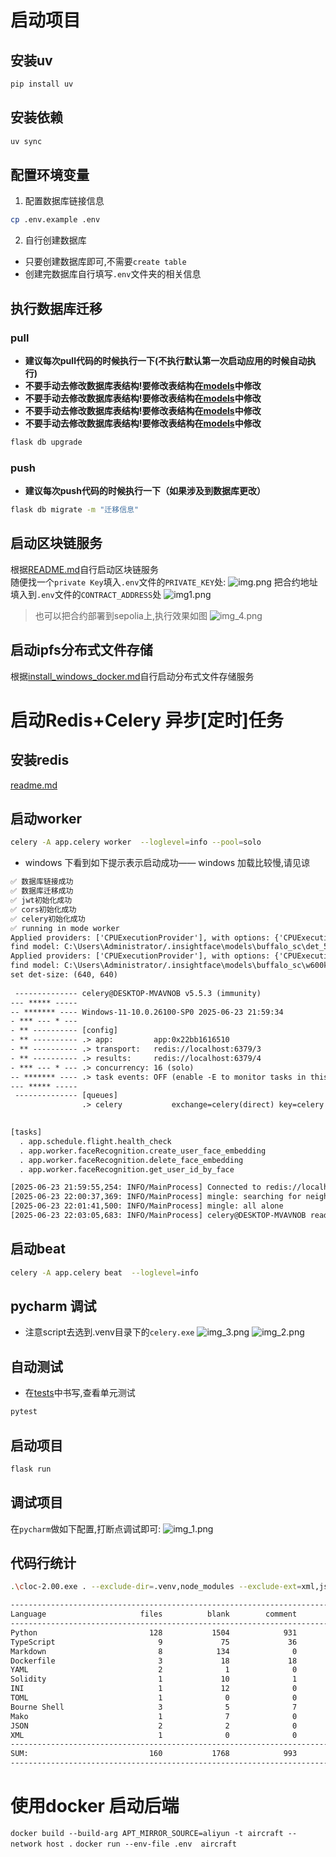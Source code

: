 # 启动项目

## 安装uv

```bash
pip install uv 
```

## 安装依赖

```bash
uv sync 
```

## 配置环境变量

1. 配置数据库链接信息

```bash
cp .env.example .env
```

2. 自行创建数据库

- 只要创建数据库即可,不需要`create table`
- 创建完数据库自行填写`.env`文件夹的相关信息

## 执行数据库迁移

### pull

- **建议每次pull代码的时候执行一下(不执行默认第一次启动应用的时候自动执行)**
- **不要手动去修改数据库表结构!要修改表结构在[models](app%2Fmodels)中修改**
- **不要手动去修改数据库表结构!要修改表结构在[models](app%2Fmodels)中修改**
- **不要手动去修改数据库表结构!要修改表结构在[models](app%2Fmodels)中修改**
- **不要手动去修改数据库表结构!要修改表结构在[models](app%2Fmodels)中修改**

```bash
flask db upgrade 
```

### push

- **建议每次push代码的时候执行一下（如果涉及到数据库更改）**

```bash
flask db migrate -m "迁移信息" 
```

## 启动区块链服务

根据[README.md](web3%2FREADME.md)自行启动区块链服务 \
随便找一个`private Key`填入`.env`文件的`PRIVATE_KEY`处:
![img.png](readmeimg/img.png)
把合约地址填入到`.env`文件的`CONTRACT_ADDRESS`处
![img1.png](readmeimg%2Fimg1.png)

> 也可以把合约部署到sepolia上,执行效果如图
![img_4.png](readmeimg/img_4.png)

## 启动ipfs分布式文件存储

根据[install_windows_docker.md](docker%2Fmiddleware%2Fipfs%2Finstall_windows_docker.md)自行启动分布式文件存储服务

# 启动Redis+Celery 异步[定时]任务

## 安装redis

[readme.md](docker%2Fmiddleware%2Fredis%2Freadme.md)

## 启动worker

```bash
celery -A app.celery worker  --loglevel=info --pool=solo
```

- windows 下看到如下提示表示启动成功—— windows 加载比较慢,请见谅

```txt
✅ 数据库链接成功
✅ 数据库迁移成功
✅ jwt初始化成功
✅ cors初始化成功
✅ celery初始化成功
✅ running in mode worker
Applied providers: ['CPUExecutionProvider'], with options: {'CPUExecutionProvider': {}}
find model: C:\Users\Administrator/.insightface\models\buffalo_sc\det_500m.onnx detection [1, 3, '?', '?'] 127.5 128.0
Applied providers: ['CPUExecutionProvider'], with options: {'CPUExecutionProvider': {}}
find model: C:\Users\Administrator/.insightface\models\buffalo_sc\w600k_mbf.onnx recognition ['None', 3, 112, 112] 127.5 127.5
set det-size: (640, 640)
 
 -------------- celery@DESKTOP-MVAVNOB v5.5.3 (immunity)
--- ***** ----- 
-- ******* ---- Windows-11-10.0.26100-SP0 2025-06-23 21:59:34
- *** --- * --- 
- ** ---------- [config]
- ** ---------- .> app:         app:0x22bb1616510
- ** ---------- .> transport:   redis://localhost:6379/3
- ** ---------- .> results:     redis://localhost:6379/4
- *** --- * --- .> concurrency: 16 (solo)
-- ******* ---- .> task events: OFF (enable -E to monitor tasks in this worker)
--- ***** ----- 
 -------------- [queues]
                .> celery           exchange=celery(direct) key=celery
                

[tasks]
  . app.schedule.flight.health_check
  . app.worker.faceRecognition.create_user_face_embedding
  . app.worker.faceRecognition.delete_face_embedding
  . app.worker.faceRecognition.get_user_id_by_face

[2025-06-23 21:59:55,254: INFO/MainProcess] Connected to redis://localhost:6379/3
[2025-06-23 22:00:37,369: INFO/MainProcess] mingle: searching for neighbors
[2025-06-23 22:01:41,500: INFO/MainProcess] mingle: all alone
[2025-06-23 22:03:05,683: INFO/MainProcess] celery@DESKTOP-MVAVNOB ready. 
```

## 启动beat

```bash
celery -A app.celery beat  --loglevel=info
```

## pycharm 调试

- 注意script去选到.venv目录下的`celery.exe`
  ![img_3.png](readmeimg%2Fimg_3.png)
  ![img_2.png](readmeimg%2Fimg_2.png)

## 自动测试

- 在[tests](tests)中书写,查看单元测试

```bash
pytest 
```

## 启动项目

```bash
flask run
```

## 调试项目

在`pycharm`做如下配置,打断点调试即可:
![img_1.png](readmeimg%2Fimg_1.png)

## 代码行统计

```bash
.\cloc-2.00.exe . --exclude-dir=.venv,node_modules --exclude-ext=xml,json
```

```markdown
-------------------------------------------------------------------------------
Language                     files          blank        comment           code
-------------------------------------------------------------------------------
Python                         128           1504            931           8457
TypeScript                       9             75             36            712
Markdown                         8            134              0            501
Dockerfile                       3             18             18             87
YAML                             2              1              0             46
Solidity                         1             10              1             42
INI                              1             12              0             38
TOML                             1              0              0             31
Bourne Shell                     3              5              7             22
Mako                             1              7              0             17
JSON                             2              2              0             14
XML                              1              0              0             10
-------------------------------------------------------------------------------
SUM:                           160           1768            993           9977
-------------------------------------------------------------------------------
```

# 使用docker 启动后端

`docker build --build-arg APT_MIRROR_SOURCE=aliyun -t aircraft --network host .`
`docker run --env-file .env  aircraft `
